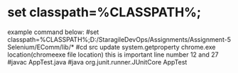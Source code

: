 # set classpath=%CLASSPATH%;<absolute path till jars in lib file>
example command below:
#set classpath=%CLASSPATH%;D:/StaragileDevOps/Assignments/Assignment-5 Selenium/EComm/lib/*
#cd src
update system.getproperty chrome.exe location(chromeexe file location) this is important line number 12 and 27
#javac AppTest.java
#java org.junit.runner.JUnitCore AppTest
